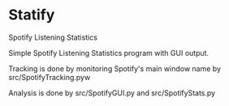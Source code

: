 # Statify
Spotify Listening Statistics 

Simple Spotify Listening Statistics program with GUI output. 

Tracking is done by monitoring Spotify's main window name by src/SpotifyTracking.pyw

Analysis is done by src/SpotifyGUI.py and src/SpotifyStats.py
